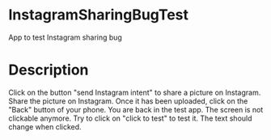# InstagramSharingBugTest
App to test Instagram sharing bug 

# Description 
Click on the button "send Instagram intent" to share a picture on Instagram. Share the picture on Instagram. Once it has been uploaded, click on the "Back" button of your phone. You are back in the test app. The screen is not clickable anymore. Try to click on "click to test" to test it. The text should change when clicked. 
